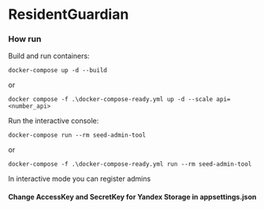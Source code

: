 ﻿# ResidentGuardian

### How run

Build and run containers:

`docker-compose up -d --build`

or

`docker compose -f .\docker-compose-ready.yml up -d --scale api=<number_api>`

Run the interactive console:

`docker-compose run --rm seed-admin-tool`

or

`docker-compose -f .\docker-compose-ready.yml run --rm seed-admin-tool`

In interactive mode you can register admins

#### Change AccessKey and SecretKey for Yandex Storage in appsettings.json
